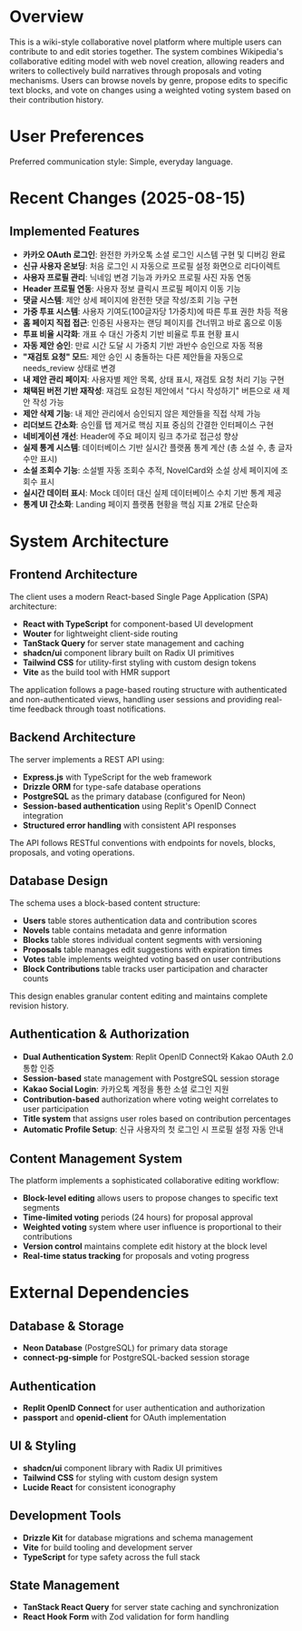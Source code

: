 # Overview

This is a wiki-style collaborative novel platform where multiple users can contribute to and edit stories together. The system combines Wikipedia's collaborative editing model with web novel creation, allowing readers and writers to collectively build narratives through proposals and voting mechanisms. Users can browse novels by genre, propose edits to specific text blocks, and vote on changes using a weighted voting system based on their contribution history.

# User Preferences

Preferred communication style: Simple, everyday language.

# Recent Changes (2025-08-15)

## Implemented Features
- **카카오 OAuth 로그인**: 완전한 카카오톡 소셜 로그인 시스템 구현 및 디버깅 완료
- **신규 사용자 온보딩**: 처음 로그인 시 자동으로 프로필 설정 화면으로 리다이렉트
- **사용자 프로필 관리**: 닉네임 변경 기능과 카카오 프로필 사진 자동 연동
- **Header 프로필 연동**: 사용자 정보 클릭시 프로필 페이지 이동 기능
- **댓글 시스템**: 제안 상세 페이지에 완전한 댓글 작성/조회 기능 구현
- **가중 투표 시스템**: 사용자 기여도(100글자당 1가중치)에 따른 투표 권한 차등 적용
- **홈 페이지 직접 접근**: 인증된 사용자는 랜딩 페이지를 건너뛰고 바로 홈으로 이동
- **투표 비율 시각화**: 개표 수 대신 가중치 기반 비율로 투표 현황 표시
- **자동 제안 승인**: 만료 시간 도달 시 가중치 기반 과반수 승인으로 자동 적용
- **"재검토 요청" 모드**: 제안 승인 시 충돌하는 다른 제안들을 자동으로 needs_review 상태로 변경
- **내 제안 관리 페이지**: 사용자별 제안 목록, 상태 표시, 재검토 요청 처리 기능 구현
- **채택된 버전 기반 재작성**: 재검토 요청된 제안에서 "다시 작성하기" 버튼으로 새 제안 작성 가능
- **제안 삭제 기능**: 내 제안 관리에서 승인되지 않은 제안들을 직접 삭제 가능
- **리더보드 간소화**: 승인률 탭 제거로 핵심 지표 중심의 간결한 인터페이스 구현
- **네비게이션 개선**: Header에 주요 페이지 링크 추가로 접근성 향상
- **실제 통계 시스템**: 데이터베이스 기반 실시간 플랫폼 통계 계산 (총 소설 수, 총 글자 수만 표시)
- **소설 조회수 기능**: 소설별 자동 조회수 추적, NovelCard와 소설 상세 페이지에 조회수 표시
- **실시간 데이터 표시**: Mock 데이터 대신 실제 데이터베이스 수치 기반 통계 제공
- **통계 UI 간소화**: Landing 페이지 플랫폼 현황을 핵심 지표 2개로 단순화

# System Architecture

## Frontend Architecture
The client uses a modern React-based Single Page Application (SPA) architecture:
- **React with TypeScript** for component-based UI development
- **Wouter** for lightweight client-side routing
- **TanStack Query** for server state management and caching
- **shadcn/ui** component library built on Radix UI primitives
- **Tailwind CSS** for utility-first styling with custom design tokens
- **Vite** as the build tool with HMR support

The application follows a page-based routing structure with authenticated and non-authenticated views, handling user sessions and providing real-time feedback through toast notifications.

## Backend Architecture
The server implements a REST API using:
- **Express.js** with TypeScript for the web framework
- **Drizzle ORM** for type-safe database operations
- **PostgreSQL** as the primary database (configured for Neon)
- **Session-based authentication** using Replit's OpenID Connect integration
- **Structured error handling** with consistent API responses

The API follows RESTful conventions with endpoints for novels, blocks, proposals, and voting operations.

## Database Design
The schema uses a block-based content structure:
- **Users** table stores authentication data and contribution scores
- **Novels** table contains metadata and genre information
- **Blocks** table stores individual content segments with versioning
- **Proposals** table manages edit suggestions with expiration times
- **Votes** table implements weighted voting based on user contributions
- **Block Contributions** table tracks user participation and character counts

This design enables granular content editing and maintains complete revision history.

## Authentication & Authorization
- **Dual Authentication System**: Replit OpenID Connect와 Kakao OAuth 2.0 통합 인증
- **Session-based** state management with PostgreSQL session storage
- **Kakao Social Login**: 카카오톡 계정을 통한 소셜 로그인 지원
- **Contribution-based** authorization where voting weight correlates to user participation
- **Title system** that assigns user roles based on contribution percentages
- **Automatic Profile Setup**: 신규 사용자의 첫 로그인 시 프로필 설정 자동 안내

## Content Management System
The platform implements a sophisticated collaborative editing workflow:
- **Block-level editing** allows users to propose changes to specific text segments
- **Time-limited voting** periods (24 hours) for proposal approval
- **Weighted voting** system where user influence is proportional to their contributions
- **Version control** maintains complete edit history at the block level
- **Real-time status tracking** for proposals and voting progress

# External Dependencies

## Database & Storage
- **Neon Database** (PostgreSQL) for primary data storage
- **connect-pg-simple** for PostgreSQL-backed session storage

## Authentication
- **Replit OpenID Connect** for user authentication and authorization
- **passport** and **openid-client** for OAuth implementation

## UI & Styling
- **shadcn/ui** component library with Radix UI primitives
- **Tailwind CSS** for styling with custom design system
- **Lucide React** for consistent iconography

## Development Tools
- **Drizzle Kit** for database migrations and schema management
- **Vite** for build tooling and development server
- **TypeScript** for type safety across the full stack

## State Management
- **TanStack React Query** for server state caching and synchronization
- **React Hook Form** with Zod validation for form handling